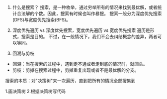 1. 什么是搜索？
搜索，是一种枚举，通过穷举所有的情况来找到最优解，或者统计合法解的个数。因此，搜索有时候也叫作暴搜。
搜索一般分为深度优先搜索(DFS)与宽度优先搜索(BFS)。

2. 深度优先遍历 vs 深度优先搜索，宽度优先遍历 vs 宽度优先搜索
遍历是形式，搜索是目的。
不过，在一般情况下，我们不会去纠结概念的差异，两者可以等同。

3. 回溯与剪枝
- 回溯：当在搜索的过程中，遇到走不通或者走到底的情况时，就回头。
- 剪枝：剪掉在搜索过程中，剪掉重复出现或者不是最优解的分支。


搜索的本质：对"决策树"来一次遍历，直到把所有的情况全部搜集到

1.画决策树
2.根据决策树写代码
